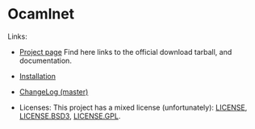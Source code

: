 # Ocamlnet

Links:
 - [Project page](http://projects.camlcity.org/projects/ocamlnet.html)
   Find here links to the official download tarball, and documentation.

 - [Installation](code/INSTALL)

 - [ChangeLog (master)](code/ChangeLog)

 - Licenses: This project has a mixed license (unfortunately):
   [LICENSE](code/LICENSE), [LICENSE.BSD3](code/LICENSE.BSD3),
   [LICENSE.GPL](code/LICENSE.GPL).


